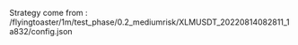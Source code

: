 Strategy come from : /flyingtoaster/1m/test_phase/0.2_mediumrisk/XLMUSDT_20220814082811_1a832/config.json